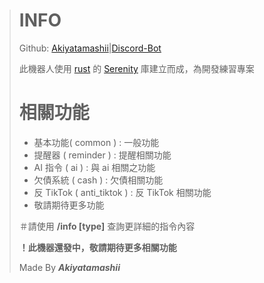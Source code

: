 > # **INFO**
> 
> Github: [Akiyatamashii](https://github.com/Akiyatamashii "Github")|[Discord-Bot](https://github.com/Akiyatamashii/discord-bot-rs)
> 
> 此機器人使用 [rust](https://www.rust-lang.org/zh-TW "Rust官網") 的 [Serenity](https://docs.rs/serenity/latest/serenity/ "Serenity文件") 庫建立而成，為開發練習專案
> 
> # 相關功能
> 
> - 基本功能( common ) : 一般功能
> - 提醒器 ( reminder ) : 提醒相關功能
> - AI 指令 ( ai ) : 與 ai 相關之功能
> - 欠債系統 ( cash ) : 欠債相關功能
> - 反 TikTok ( anti_tiktok ) : 反 TikTok 相關功能
> - 敬請期待更多功能
> 
> ＃請使用 **/info [type]** 查詢更詳細的指令內容
> 
> **！此機器還發中，敬請期待更多相關功能**
> 
> Made By **_Akiyatamashii_**
